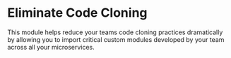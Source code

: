 # Eliminate Code Cloning

This module helps reduce your teams code cloning practices dramatically by allowing you to import critical custom modules developed by your team across all your microservices.
